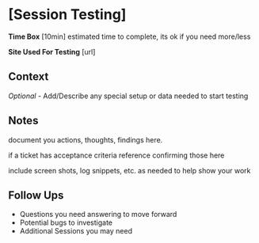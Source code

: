 # \[Session Testing\]

**Time Box** \[10min\] estimated time to complete, its ok if you need more/less

**Site Used For Testing** \[url\]

## Context

_Optional_ - Add/Describe any special setup or data needed to start testing

## Notes

document you actions, thoughts, findings here.

if a ticket has acceptance criteria reference confirming those here

include screen shots, log snippets, etc. as needed to help show your work

## Follow Ups

* Questions you need answering to move forward
* Potential bugs to investigate
* Additional Sessions you may need
